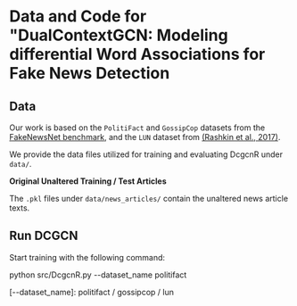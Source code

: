 # Data and Code for "DualContextGCN: Modeling differential Word Associations for Fake News Detection 


## Data
Our work is based on the `PolitiFact` and `GossipCop` datasets from the [FakeNewsNet benchmark](https://github.com/KaiDMML/FakeNewsNet), and the `LUN` dataset from [(Rashkin et al., 2017)](https://aclanthology.org/D17-1317.pdf). 

We provide the data files utilized for training and evaluating DcgcnR under `data/`. 

**Original Unaltered Training / Test Articles**

The `.pkl` files under `data/news_articles/` contain the unaltered news article texts. 



## Run DCGCN
 

Start training with the following command:

python src/DcgcnR.py --dataset_name politifact

[--dataset_name]: politifact / gossipcop / lun


